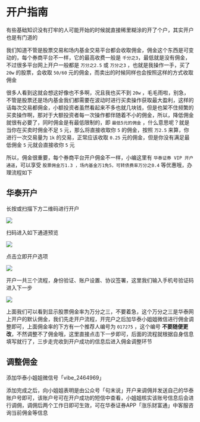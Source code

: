 # 开户指南



有些基础知识没有打牢的人可能开始的时候就直接稀里糊涂的开了个户，其实开户也是有门道的

我们知道不管是股票交易和场内基金交易平台都会收取佣金，佣金这个东西是可变动的，每个券商平台不一样，它的最高收费一般是 `千分之3`，最低就是没有佣金，不过很多平台网上开户一般都是 `万分之2.5` 或 `万分之3` ，也就是我操作一手，买了 `20w` 的股票，会收取 `50/60` 元的佣金，而卖出的时候同样也会按照这样的方式收取佣金

很多人看到这就会想这好像也不多啊，况且我也买不到 `20w` ，毛毛雨啦，别急，不管是股票还是场内基金我们都需要在波动时进行买卖操作获取最大盈利，这样的话每次交易都佣金，小额投资者虽然看起来不多也就几块钱，但是也架不住频繁的买卖操作啊，那对于大额投资者每一次操作都伴随着不小的佣金，所以，降低佣金就很有必要了，同时佣金是有最低限制的，即 `最低5元的佣金` ，什么意思呢？就是当你在买卖时佣金不足 `5` 元，那么将直接收取你 `5` 的佣金，按照 `万2.5` 来算，你进行一次交易量为 `1k` 的交易，正常应该收取 `0.25` 元的佣金，但是你没有满足最低佣金 `5` 元就会直接收你 `5` 元

所以，佣金很重要，每个券商平台开户佣金不一样，小编这里有 `华泰证券 VIP 开户通道`，可以享受 `股票佣金万1.3 ，场内基金万1免5，可转债费率万分之0.4` 等优惠哦，办理流程如下



## 华泰开户

长按或扫描下方二维码进行开户

![](https://gitee.com/IsboyJC/PictureBed/raw/master/other/image-20210321034034953.png)

扫码进入如下通道预览

![](https://gitee.com/IsboyJC/PictureBed/raw/master/other/image-20210321034211865.png)

点击立即开户选项

![](https://gitee.com/IsboyJC/PictureBed/raw/master/other/image-20210321034320608.png)

开户一共三个流程，身份验证、账户设置、协议签署，这里我们输入手机号验证码进入下一步

![](https://gitee.com/IsboyJC/PictureBed/raw/master/other/image-20210321034449927.png)

上面我们可以看到显示股票佣金率为万分之三，不要着急，这个万分之三是华泰网上开户的默认佣金，我们先走开户流程，开完户之后加华泰小姐姐微信进行佣金调整即可，上面佣金率的下方有一个推荐人编号为 `017275` ，这个编号 **不要随便更改**，不然调整不了佣金哦，这里直接点击下一步即可，后面的流程就根据自身信息填写就行了，三步走完收到开户成功的信息后进入佣金调整环节



## 调整佣金

添加华泰小姐姐微信号「vibe_2464969」

添加完成之后，向小姐姐表明是由公众号「句末说」开户来调佣并发送自己的华泰账户号即可，该账户号可在开户成功的短信中查看，小姐姐核实该账号信息后会进行调佣，调佣后两个工作日即可生效，可在华泰证券APP「涨乐财富通」中客服咨询当前佣金等信息